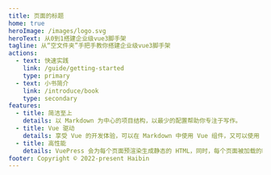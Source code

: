 ```yaml
---
title: 页面的标题
home: true
heroImage: /images/logo.svg
heroText: 从0到1搭建企业级vue3脚手架
tagline: 从“空文件夹”手把手教你搭建企业级vue3脚手架
actions:
  - text: 快速实践
    link: /guide/getting-started
    type: primary
  - text: 小书简介
    link: /introduce/book
    type: secondary
features:
  - title: 简洁至上
    details: 以 Markdown 为中心的项目结构，以最少的配置帮助你专注于写作。
  - title: Vue 驱动
    details: 享受 Vue 的开发体验，可以在 Markdown 中使用 Vue 组件，又可以使用 Vue 来开发自定义主题。
  - title: 高性能
    details: VuePress 会为每个页面预渲染生成静态的 HTML，同时，每个页面被加载的时候，将作为 SPA 运行。
footer: Copyright © 2022-present Haibin
---
```

<!-- ## 小书介绍 -->
